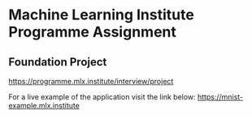 # Machine Learning Institute Programme Assignment

## Foundation Project
https://programme.mlx.institute/interview/project

For a live example of the application visit the link below:
https://mnist-example.mlx.institute
